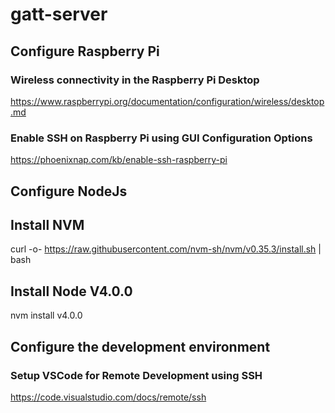 # gatt-server

## Configure Raspberry Pi

### Wireless connectivity in the Raspberry Pi Desktop
https://www.raspberrypi.org/documentation/configuration/wireless/desktop.md

### Enable SSH on Raspberry Pi using GUI Configuration Options
https://phoenixnap.com/kb/enable-ssh-raspberry-pi

## Configure NodeJs
## Install NVM
curl -o- https://raw.githubusercontent.com/nvm-sh/nvm/v0.35.3/install.sh | bash

## Install Node V4.0.0
nvm install v4.0.0

## Configure the development environment

### Setup VSCode for Remote Development using SSH
https://code.visualstudio.com/docs/remote/ssh
